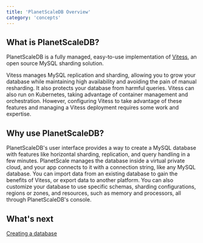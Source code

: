 ```yaml
---
title: 'PlanetScaleDB Overview'
category: 'concepts'
---
```


## What is PlanetScaleDB?

PlanetScaleDB is a fully managed, easy-to-use implementation of [Vitess](http://vitess.io), an open source MySQL sharding solution.

Vitess manages MySQL replication and sharding, allowing you to grow your database while maintaining high availability and avoiding the pain of manual resharding. It also protects your database from harmful queries. Vitess can also run on Kubernetes, taking advantage of container management and orchestration. However, configuring Vitess to take advantage of these features and managing a Vitess deployment requires some work and expertise.

## Why use PlanetScaleDB?

PlanetScaleDB's user interface provides a way to create a MySQL database with features like horizontal sharding, replication, and query handling in a few minutes. PlanetScale manages the database inside a virtual private cloud, and your app connects to it with a connection string, like any MySQL database. You can import data from an existing database to gain the benefits of Vitess, or export data to another platform. You can also customize your database to use specific schemas, sharding configurations, regions or zones, and resources, such as memory and processors, all through PlanetScaleDB's console.

## What's next

[Creating a database](psdb/creating-database)
